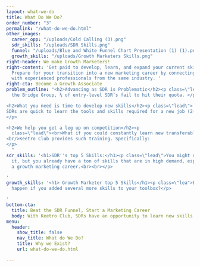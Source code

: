 ```yaml
---
layout: what-we-do
title: What Do We Do?
order_number: "3"
permalink: "/what-do-we-do.html"
other_images:
  career_opp: "/uploads/Cold Calling (3).png"
  sdr_skills: "/uploads/SDR Skills.png"
  funnel: "/uploads/Blue and White Funnel Chart Presentation (1) (1).png"
  growth_skills: "/uploads/Growth Marketers Skills.png"
right-header: We make Growth Marketers!
right-content: 'Get paid to develop, learn, and expand your current skills.
  Prepare for your transition into a new marketing career by connecting
  with experienced professionals from the same industry. '
right-cta: Become a Growth Associate
problem_outline: "<h2>Advancing as SDR is Problematic</h2><p class=\"lead\">All too common that SDRs aren't offered career advancement and end up stagnating in their roles. Studies show that of all SDRs recently advanced into account executives, 40% are fired within the first year for poor performance (Bridge Group, a B2B sales agency). <br/><br/>According to the same report done by
  the Bridge Group, ⅓ of entry-level SDR’s fail to hit their quota. </p>

<h2>What you need is time to develop new skills</h2><p class=\"lead\">
SDRs are quick to learn the tools and skills required for a new job (2-4 weeks), but that is usually where it ends. Employers often don't provide the time or resources to help you continue learn and develop new skills. You end up spending years in the same role, without having the time to develop a skillset needed to pursue opportunities for advancement.
</p>

<h2>We help you get a leg up on competition</h2><p
  class=\"lead\"><br>What if you could constantly learn new transferable skills that position you perfectly for any marketing position that become available?<br>
<br/>Keetro Club provides such training. Specifically:
</p>
  "
sdr_skills: '<h1>SDR''s top 5 Skills:</h1><p class=\"lead\">You might not realize
  it, but you already have a ton of skills that are in high demand, especially in
  a growth marketing career.<br><br></p>

'
growth_skills: '<h1> Growth Marketer top 5 Skills</h1><p class=\"lea">But what would
  happen if you added several more skills to your toolbox?</p>

'
bottom-cta:
  title: Beat the SDR Funnel, Start a Marketing Career
  body: With Keetro Club, SDRs have an opportunity to learn new skills, help our mission of expanding in-person events, and find an alternative career opportunity in marketing.
menu:
  header:
    show_title: false
    nav_title: What do We Do?
    title: Why we Exist?
    url: what-do-we-do.html

---
```

